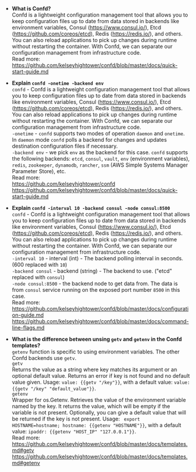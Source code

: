 - **What is Confd?**  
Confd is a lightweight configuration management tool that allows you to keep configuration files up to date from data stored in backends like environment variables, Consul (https://www.consul.io/), Etcd (https://github.com/coreos/etcd), Redis (https://redis.io/), and others. You can also reload applications to pick up changes during runtime without restarting the container. With Confd, we can separate our configuration management from infrastructure code.  
Read more:  
https://github.com/kelseyhightower/confd/blob/master/docs/quick-start-guide.md  

- **Explain `confd -onetime -backend env`**  
`confd` - Confd is a lightweight configuration management tool that allows you to keep configuration files up to date from data stored in backends like environment variables, Consul (https://www.consul.io/), Etcd (https://github.com/coreos/etcd), Redis (https://redis.io/), and others. You can also reload applications to pick up changes during runtime without restarting the container. With Confd, we can separate our configuration management from infrastructure code.  
`-onetime` - `confd` supports two modes of operation `daemon` and `onetime`. In `daemon` mode `confd` polls a backend for changes and updates destination configuration files if necessary.  
`-backend env` - we pick `env` as the backend for this case. `confd` supports the following backends: `etcd`, `consul`, `vault`, `env` (environment variables), `redis`, `zookeeper`, `dynamodb`, `rancher`, `ssm` (AWS Simple Systems Manager Parameter Store), etc.  
Read more:  
https://github.com/kelseyhightower/confd  
https://github.com/kelseyhightower/confd/blob/master/docs/quick-start-guide.md  

- **Explain `confd -interval 10 -backend consul -node consul:8500`**  
`confd` - Confd is a lightweight configuration management tool that allows you to keep configuration files up to date from data stored in backends like environment variables, Consul (https://www.consul.io/), Etcd (https://github.com/coreos/etcd), Redis (https://redis.io/), and others. You can also reload applications to pick up changes during runtime without restarting the container. With Confd, we can separate our configuration management from infrastructure code.  
`-interval 10` - interval (int) - The backend polling interval in seconds. (600 replaced with `10`)  
`-backend consul` - backend (string) - The backend to use. ("etcd" replaced with `consul`)  
`-node consul:8500` - the backend node to get data from. The data is from `consul` service running on the exposed port number `8500` in this case.  
Read more:  
https://github.com/kelseyhightower/confd/blob/master/docs/configuration-guide.md  
https://github.com/kelseyhightower/confd/blob/master/docs/command-line-flags.md  

- **What is the difference between unsing `getv` and `getenv` in the Confd templates?**  
`getenv` function is specific to using environment variables. The other Confd backends use `getv`.  
`getv`  
Returns the value as a string where key matches its argument or an optional default value. Returns an error if key is not found and no default value given. Usage: `value: {{getv "/key"}}`, with a default value: `value: {{getv "/key" "default_value"}}`.  
`getenv`  
Wrapper for os.Getenv. Retrieves the value of the environment variable named by the key. It returns the value, which will be empty if the variable is not present. Optionally, you can give a default value that will be returned if the key is not present. Usage: `
export HOSTNAME=hostname; hostname: {{getenv "HOSTNAME"}}`, with a default value: `ipaddr: {{getenv "HOST_IP" "127.0.0.1"}}`.  
Read more:  
https://github.com/kelseyhightower/confd/blob/master/docs/templates.md#getv  
https://github.com/kelseyhightower/confd/blob/master/docs/templates.md#getenv  




